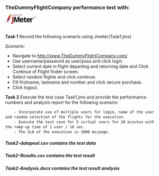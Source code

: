 ### TheDummyFlightCompany performance test with: ![Jmeter Logo](apachejmeter_0.jpg) 

**Task 1**
Record the following scenario using Jmeter(Task1.jmx)

*Scenario*:
   - Navigate to http://www.TheDummyFlightCompany.com/
   - Use username/password as user/pass and click login
   - Select current date in flight departing and returning date and Click Continue of Flight finder screen.
   - Select random flights and click continue.
   - Fill firstname, lastname and number and click secure purchase.
   - Click logout.

**Task 2**
Execute the test case Task1.jmx and provide the performance numbers and analysis report for the following scenario:

        - Incorporate use of multiple users for login, name of the user and random selection of the flights for the execution.
        - Execute the test case for 5 virtual users for 20 minutes with the ramp-up time of 1 user / 10 sec. 
        - The SLA of the execution is 1000 ms/page.
        
##### Task2-datapool.csv contains the test data
##### Task2-Results.csv contains the test result
##### Task2-Analysis.docx contains the test result analysis
